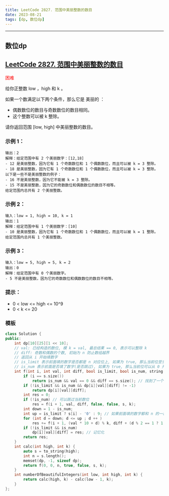 ```yaml
---
title: LeetCode 2827. 范围中美丽整数的数目
date: 2023-08-21
tags: [dp, 数位dp]
---
```


---

## 数位dp

## [LeetCode 2827. 范围中美丽整数的数目](https://leetcode.cn/problems/number-of-beautiful-integers-in-the-range/description/)

<font color=red>困难</font>

给你正整数 low ，high 和 k 。

如果一个数满足以下两个条件，那么它是 美丽的 ：

+ 偶数数位的数目与奇数数位的数目相同。
+ 这个整数可以被 k 整除。

请你返回范围 [low, high] 中美丽整数的数目。

### 示例 1：
```输入：low = 10, high = 20, k = 3
输出：2
解释：给定范围中有 2 个美丽数字：[12,18]
- 12 是美丽整数，因为它有 1 个奇数数位和 1 个偶数数位，而且可以被 k = 3 整除。
- 18 是美丽整数，因为它有 1 个奇数数位和 1 个偶数数位，而且可以被 k = 3 整除。
以下是一些不是美丽整数的例子：
- 16 不是美丽整数，因为它不能被 k = 3 整除。
- 15 不是美丽整数，因为它的奇数数位和偶数数位的数目不相等。
给定范围内总共有 2 个美丽整数。
```
### 示例 2：
```
输入：low = 1, high = 10, k = 1
输出：1
解释：给定范围中有 1 个美丽数字：[10]
- 10 是美丽整数，因为它有 1 个奇数数位和 1 个偶数数位，而且可以被 k = 1 整除。
给定范围内总共有 1 个美丽整数。
```
### 示例 3：
```
输入：low = 5, high = 5, k = 2
输出：0
解释：给定范围中有 0 个美丽数字。
- 5 不是美丽整数，因为它的奇数数位和偶数数位的数目不相等。
```

### 提示：
+ 0 < low <= high <= 10^9
+ 0 < k <= 20


### 模板
```cpp
class Solution {
public:
    int dp[10][25][1 << 10];
    // val: 已经构造的数位, 模 k = val, 最总结果 == 0, 表示可以整除 k
    // diff: 奇数和偶数的个数, 初始为 n 防止数组越界
    // 返回从 i 开始填数字
    // is_limit 表示前面填的数字是否都是 n 对应位上, 如果为 true, 那么当前位至多为 int(s[i]), 否则至多为 9 
    // is_num 表示前面是否填了数字(是否跳过), 如果为 true, 那么当前位可以从 0 开始, 如果为 false, 那么我们可以跳过, 或者从 1 开始填数字
    int f(int i, int val, int diff, bool is_limit, bool is_num, string s, int k) {
        if (i == s.size())
            return is_num && val == 0 && diff == s.size(); // 找到了一个合法数字
        if (!is_limit && is_num && dp[i][val][diff] != -1)
            return dp[i][val][diff];
        int res = 0;
        if (!is_num) // 可以跳过当前数位
            res = f(i + 1, val, diff, false, false, s, k);
        int down = 1 - is_num;
        int up = is_limit ? s[i] - '0' : 9; // 如果前面填的数字都和 n 的一样，那么这一位至多填数字 s[i] (否则就超过 n 啦)
        for (int d = down; d <= up ; d ++ )
            res += f(i + 1, (val * 10 + d) % k, diff + (d % 2 == 1 ? 1 : -1), is_limit && d == up, true, s, k);
        if (!is_limit && is_num)
            dp[i][val][diff] = res; // 记忆化
        return res;
    }
    int calc(int high, int k) {
        auto s = to_string(high);
        int n = s.length();
        memset(dp, -1, sizeof dp);
        return f(0, 0, n, true, false, s, k);
    }
    int numberOfBeautifulIntegers(int low, int high, int k) {
        return calc(high, k) - calc(low - 1, k);
    }
};
```